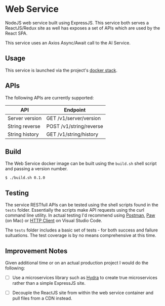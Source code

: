 # Web Service
NodeJS web service built using ExpressJS.  This service both serves a ReactJS/Redux site as well has exposes a set of APIs which are used by the React SPA.

This service uses an Axios Async/Await call to the AI Service.

## Usage
This service is launched via the project's [docker stack](../docker-stack/README.md).

## APIs

The following APIs are currently supported:

| API | Endpoint |
|---|---|
| Server version | GET /v1/server/version |
| String reverse | POST /v1/string/reverse |
| String history | GET /v1/string/history |

## Build
The Web Service docker image can be built using the `build.sh` shell script and passing a version number.

```shell
$ ./build.sh 0.1.0
```

## Testing
The service RESTfull APIs can be tested using the shell scripts found in the `tests` folder.  Essentially the scripts make API requests using the curl command line utility.  In actual testing I'd recommend using [Postman](https://www.postman.com/), [Paw](https://paw.cloud/) (on Mac) or [HTTP Client](https://marketplace.visualstudio.com/items?itemName=mkloubert.vscode-http-client) on Visual Studio Code.

The `tests` folder includes a basic set of tests - for both success and failure suituations. The test coverage is by no means comprehensive at this time.

## Improvement Notes
Given additional time or on an actual production project I would do the following:

- [ ] Use a microservices library such as [Hydra](https://www.npmjs.com/package/hydra) to create true microservices rather than a simple ExpressJS site.
- [ ] Decouple the ReactJS site from within the web service container and pull files from a CDN instead.

